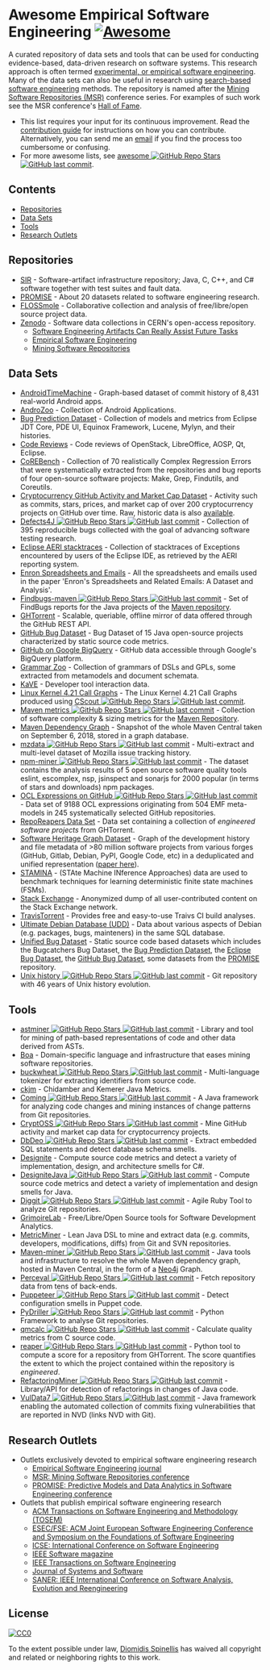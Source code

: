 # Awesome Empirical Software Engineering [![Awesome](https://awesome.re/badge.svg)](https://awesome.re)
A curated repository of data sets and tools that can be used for conducting evidence-based, data-driven research on software systems.
This research approach is often termed [experimental, or empirical software engineering](https://en.wikipedia.org/wiki/Experimental_software_engineering).
Many of the data sets can also be useful in research using [search-based software engineering](https://en.wikipedia.org/wiki/Search-based_software_engineering) methods.
The repository is named after the [Mining Software Repositories (MSR)](https://www.msrconf.org/) conference series.
For examples of such work see the MSR conference's [Hall of Fame](http://2016.msrconf.org/#/hall-of-fame).


- This list requires your input for its continuous improvement.
  Read the [contribution guide](contributing.md) for instructions on how
  you can contribute.
  Alternatively, you can send me an [email](mailto:dds@aueb.gr)
  if you find the process too cumbersome or confusing.
- For more awesome lists, see [awesome ![GitHub Repo Stars](https://img.shields.io/github/stars/sindresorhus/awesome) ![GitHub last commit](https://img.shields.io/github/last-commit/sindresorhus/awesome)](https://github.com/sindresorhus/awesome).

## Contents
- [Repositories](#repositories)
- [Data Sets](#data-sets)
- [Tools](#tools)
- [Research Outlets](#research-outlets)

## Repositories

- [SIR](http://sir.unl.edu/portal/index.php) - Software-artifact infrastructure repository; Java, C, C++, and C# software together with test suites and fault data.
- [PROMISE](http://promise.site.uottawa.ca/SERepository/datasets-page.html) - About 20 datasets related to software engineering research.
- [FLOSSmole](https://flossmole.org/collection_details) - Collaborative collection and analysis of free/libre/open source project data.
- [Zenodo](http://zenodo.org/) - Software data collections in CERN's open-access repository.
  - [Software Engineering Artifacts Can Really Assist Future Tasks](http://zenodo.org/communities/seacraft)
  - [Empirical Software Engineering](https://zenodo.org/communities/empirical-software-engineering/)
  - [Mining Software Repositories](https://zenodo.org/communities/msr/)

## Data Sets

- [AndroidTimeMachine](https://androidtimemachine.github.io) - Graph-based dataset of commit history of 8,431 real-world Android apps.
- [AndroZoo](https://androzoo.uni.lu/) - Collection of Android Applications.
- [Bug Prediction Dataset](http://bug.inf.usi.ch/index.php) - Collection of models and metrics from Eclipse JDT Core, PDE UI, Equinox Framework, Lucene, Mylyn, and their histories.
- [Code Reviews](http://kin-y.github.io/miningReviewRepo/) - Code reviews of OpenStack, LibreOffice, AOSP, Qt, Eclipse.
- [CoREBench](http://www.comp.nus.edu.sg/%7Erelease/corebench/) - Collection of 70 realistically Complex Regression Errors that were systematically extracted from the repositories and bug reports of four open-source software projects: Make, Grep, Findutils, and Coreutils.
- [Cryptocurrency GitHub Activity and Market Cap Dataset](https://rvantonder.github.io/CryptOSS/) - Activity such as commits, stars, prices, and market cap of over 200 cryptocurrency projects on GitHub over time. Raw, historic data is also [available](https://zenodo.org/record/2595588#.XRuzuBNKhSM).
- [Defects4J ![GitHub Repo Stars](https://img.shields.io/github/stars/rjust/defects4j) ![GitHub last commit](https://img.shields.io/github/last-commit/rjust/defects4j)](https://github.com/rjust/defects4j) - Collection of 395 reproducible bugs collected with the goal of advancing software testing research.
- [Eclipse AERI stacktraces](http://download.eclipse.org/scava/datasets/aeri_stacktraces/aeri_stacktraces.html) - Collection of stacktraces of Exceptions encountered by users of the Eclipse IDE, as retrieved by the AERI reporting system.
- [Enron Spreadsheets and Emails](https://figshare.com/articles/Enron_Spreadsheets_and_Emails/1221767) - All the spreadsheets and emails used in the paper 'Enron's Spreadsheets and Related Emails: A Dataset and Analysis'.
- [Findbugs-maven ![GitHub Repo Stars](https://img.shields.io/github/stars/istlab/maven_bug_catalog) ![GitHub last commit](https://img.shields.io/github/last-commit/istlab/maven_bug_catalog)](https://github.com/istlab/maven_bug_catalog) - Set of FindBugs reports for the Java projects of the [Maven repository](https://maven.apache.org).
- [GHTorrent](http://ghtorrent.org/) - Scalable, queriable, offline mirror of data offered through the GitHub REST API.
- [GitHub Bug Dataset](http://www.inf.u-szeged.hu/~ferenc/papers/GitHubBugDataSet/) - Bug Dataset of 15 Java open-source projects characterized by static source code metrics.
- [GitHub on Google BigQuery](https://cloud.google.com/bigquery/public-data/github) - GitHub data accessible through Google's BigQuery platform.
- [Grammar Zoo](http://slebok.github.io/zoo/) - Collection of grammars of DSLs and GPLs, some extracted from metamodels and document schemata.
- [KaVE](http://www.kave.cc/datasets) - Developer tool interaction data.
- [Linux Kernel 4.21 Call Graphs](https://zenodo.org/record/2652487#.XRnvomUzb0o) - The Linux Kernel 4.21 Call Graphs produced using [CScout ![GitHub Repo Stars](https://img.shields.io/github/stars/dspinellis/cscout) ![GitHub last commit](https://img.shields.io/github/last-commit/dspinellis/cscout)](https://github.com/dspinellis/cscout/). 
- [Maven metrics ![GitHub Repo Stars](https://img.shields.io/github/stars/bkarak/data_msr2015) ![GitHub last commit](https://img.shields.io/github/last-commit/bkarak/data_msr2015)](https://github.com/bkarak/data_msr2015) - Collection of software complexity & sizing metrics for the [Maven Repository](https://maven.apache.org).
- [Maven Dependency Graph](https://zenodo.org/record/1489120) - Snapshot of the whole Maven Central taken on September 6, 2018, stored in a graph database.
- [mzdata ![GitHub Repo Stars](https://img.shields.io/github/stars/jxshin/mzdata) ![GitHub last commit](https://img.shields.io/github/last-commit/jxshin/mzdata)](https://github.com/jxshin/mzdata) - Multi-extract and multi-level dataset of Mozilla issue tracking history.
- [npm-miner ![GitHub Repo Stars](https://img.shields.io/github/stars/AuthEceSoftEng/msr-2018-npm-miner) ![GitHub last commit](https://img.shields.io/github/last-commit/AuthEceSoftEng/msr-2018-npm-miner)](https://github.com/AuthEceSoftEng/msr-2018-npm-miner) - The dataset contains the analysis results of 5 open source software quality tools eslint, escomplex, nsp, jsinspect and sonarjs for 2000 popular (in terms of stars and downloads) npm packages.
- [OCL Expressions on GitHub ![GitHub Repo Stars](https://img.shields.io/github/stars/tue-mdse/ocl-dataset) ![GitHub last commit](https://img.shields.io/github/last-commit/tue-mdse/ocl-dataset)](https://github.com/tue-mdse/ocl-dataset) - Data set of 9188 OCL expressions originating from 504 EMF meta-models in 245 systematically selected GitHub repositories.
- [RepoReapers Data Set](https://reporeapers.github.io) - Data set containing a collection of _engineered software projects_ from GHTorrent.
- [Software Heritage Graph Dataset](https://doi.org/10.5281/zenodo.2583978) - Graph of the development history and file metadata of >80 million software projects from various forges (GitHub, Gitlab, Debian, PyPI, Google Code, etc) in a deduplicated and unified representation ([paper here](https://dl.acm.org/citation.cfm?id=3341907)).
- [STAMINA](http://stamina.chefbe.net/download) - (STAte Machine INference Approaches) data are used to benchmark techniques for learning deterministic finite state machines (FSMs).
- [Stack Exchange](https://archive.org/details/stackexchange) - Anonymized dump of all user-contributed content on the Stack Exchange network.
- [TravisTorrent](http://travistorrent.testroots.org) - Provides free and easy-to-use Traivs CI build analyses.
- [Ultimate Debian Database (UDD)](https://wiki.debian.org/UltimateDebianDatabase) - Data about various aspects of Debian (e.g. packages, bugs, mainteners) in the same SQL database.
- [Unified Bug Dataset](http://www.inf.u-szeged.hu/~ferenc/papers/UnifiedBugDataSet/) - Static source code based datasets which includes the Bugcatchers Bug Dataset, the [Bug Prediction Dataset](http://bug.inf.usi.ch/index.php), the [Eclipse Bug Dataset](https://www.st.cs.uni-saarland.de/softevo/bug-data/eclipse/), the [GitHub Bug Dataset](http://www.inf.u-szeged.hu/~ferenc/papers/GitHubBugDataSet/), some datasets from the [PROMISE](http://promise.site.uottawa.ca/SERepository/datasets-page.html) repository.
- [Unix history ![GitHub Repo Stars](https://img.shields.io/github/stars/dspinellis/unix-history-repo) ![GitHub last commit](https://img.shields.io/github/last-commit/dspinellis/unix-history-repo)](https://github.com/dspinellis/unix-history-repo) - Git repository with 46 years of Unix history evolution.

## Tools
- [astminer ![GitHub Repo Stars](https://img.shields.io/github/stars/JetBrains-Research/astminer) ![GitHub last commit](https://img.shields.io/github/last-commit/JetBrains-Research/astminer)](https://github.com/JetBrains-Research/astminer) - Library and tool for mining of path-based representations of code and other data derived from ASTs.
- [Boa](http://boa.cs.iastate.edu/) - Domain-specific language and infrastructure that eases mining software repositories.
- [buckwheat ![GitHub Repo Stars](https://img.shields.io/github/stars/JetBrains-Research/buckwheat) ![GitHub last commit](https://img.shields.io/github/last-commit/JetBrains-Research/buckwheat)](https://github.com/JetBrains-Research/buckwheat) - Multi-language tokenizer for extracting identifiers from source code.
- [ckjm](http://www.spinellis.gr/sw/ckjm/) - Chidamber and Kemerer Java Metrics.
- [Coming ![GitHub Repo Stars](https://img.shields.io/github/stars/SpoonLabs/coming) ![GitHub last commit](https://img.shields.io/github/last-commit/SpoonLabs/coming)](https://github.com/SpoonLabs/coming/) - A Java framework for analyzing code changes and mining instances of change patterns from Git repositories.
- [CryptOSS ![GitHub Repo Stars](https://img.shields.io/github/stars/rvantonder/CryptOSS) ![GitHub last commit](https://img.shields.io/github/last-commit/rvantonder/CryptOSS)](https://github.com/rvantonder/CryptOSS) - Mine GitHub activity and market cap data for cryptocurrency projects.
- [DbDeo ![GitHub Repo Stars](https://img.shields.io/github/stars/tushartushar/DbDeo) ![GitHub last commit](https://img.shields.io/github/last-commit/tushartushar/DbDeo)](https://github.com/tushartushar/DbDeo) - Extract embedded SQL statements and detect database schema smells.
- [Designite](http://www.designite-tools.com) - Compute source code metrics and detect a variety of implementation, design, and architecture smells for C#.
- [DesigniteJava ![GitHub Repo Stars](https://img.shields.io/github/stars/tushartushar/DesigniteJava) ![GitHub last commit](https://img.shields.io/github/last-commit/tushartushar/DesigniteJava)](https://github.com/tushartushar/DesigniteJava) - Compute source code metrics and detect a variety of implementation and design smells for Java.
- [Diggit ![GitHub Repo Stars](https://img.shields.io/github/stars/jrfaller/diggit) ![GitHub last commit](https://img.shields.io/github/last-commit/jrfaller/diggit)](https://github.com/jrfaller/diggit) - Agile Ruby Tool to analyze Git repositories.
- [GrimoireLab](http://grimoirelab.github.io/) - Free/Libre/Open Source tools for Software Development Analytics.
- [MetricMiner](http://www.github.com/mauricioaniche/metricminer2) - Lean Java DSL to mine and extract data (e.g. commits, developers, modifications, diffs) from Git and SVN repositories.
- [Maven-miner ![GitHub Repo Stars](https://img.shields.io/github/stars/diverse-project/maven-miner) ![GitHub last commit](https://img.shields.io/github/last-commit/diverse-project/maven-miner)](https://github.com/diverse-project/maven-miner) - Java tools and infrastructure to resolve the whole Maven dependency graph, hosted in Maven Central, in the form of a [Neo4j](https://neo4j.com/) Graph.
- [Perceval ![GitHub Repo Stars](https://img.shields.io/github/stars/chaoss/grimoirelab-perceval) ![GitHub last commit](https://img.shields.io/github/last-commit/chaoss/grimoirelab-perceval)](https://github.com/chaoss/grimoirelab-perceval) - Fetch repository data from tens of back-ends.
- [Puppeteer ![GitHub Repo Stars](https://img.shields.io/github/stars/tushartushar/Puppeteer) ![GitHub last commit](https://img.shields.io/github/last-commit/tushartushar/Puppeteer)](https://github.com/tushartushar/Puppeteer) - Detect configuration smells in Puppet code.
- [PyDriller ![GitHub Repo Stars](https://img.shields.io/github/stars/ishepard/pydriller) ![GitHub last commit](https://img.shields.io/github/last-commit/ishepard/pydriller)](https://github.com/ishepard/pydriller) - Python Framework to analyse Git repositories.
- [qmcalc ![GitHub Repo Stars](https://img.shields.io/github/stars/dspinellis/cqmetrics) ![GitHub last commit](https://img.shields.io/github/last-commit/dspinellis/cqmetrics)](https://github.com/dspinellis/cqmetrics) - Calculate quality metrics from C source code.
- [reaper ![GitHub Repo Stars](https://img.shields.io/github/stars/RepoReapers/reaper) ![GitHub last commit](https://img.shields.io/github/last-commit/RepoReapers/reaper)](https://github.com/RepoReapers/reaper) - Python tool to compute a score for a repository from GHTorrent. The score quantifies the extent to which the project contained within the repository is _engineered_.
- [RefactoringMiner ![GitHub Repo Stars](https://img.shields.io/github/stars/tsantalis/RefactoringMiner) ![GitHub last commit](https://img.shields.io/github/last-commit/tsantalis/RefactoringMiner)](https://github.com/tsantalis/RefactoringMiner) - Library/API for detection of refactorings in changes of Java code.
- [VulData7 ![GitHub Repo Stars](https://img.shields.io/github/stars/electricalwind/data7) ![GitHub last commit](https://img.shields.io/github/last-commit/electricalwind/data7)](https://github.com/electricalwind/data7) - Java framework enabling the automated collection of commits fixing vulnerabilities that are reported in NVD (links NVD with Git).

## Research Outlets
- Outlets exclusively devoted to empirical software engineering research
  - [Empirical Software Engineering journal](https://link.springer.com/journal/10664)
  - [MSR: Mining Software Repositories conference](https://www.msrconf.org/)
  - [PROMISE: Predictive Models and Data Analytics in Software Engineering conference](http://promise.site.uottawa.ca/SERepository/)
- Outlets that publish empirical software engineering research
  - [ACM Transactions on Software Engineering and Methodology (TOSEM)](https://dl.acm.org/citation.cfm?id=J790)
  - [ESEC/FSE: ACM Joint European Software Engineering Conference and Symposium on the Foundations of Software Engineering](https://www.esec-fse.org/)
  - [ICSE: International Conference on Software Engineering](http://www.icse-conferences.org/)
  - [IEEE Software magazine](https://publications.computer.org/software-magazine/)
  - [IEEE Transactions on Software Engineering](https://www.computer.org/csdl/journal/ts)
  - [Journal of Systems and Software](https://www.journals.elsevier.com/journal-of-systems-and-software)
  - [SANER: IEEE International Conference on Software Analysis, Evolution and Reengineering](https://ieeexplore.ieee.org/xpl/conhome.jsp?punumber=1000695)


## License

[![CC0](http://mirrors.creativecommons.org/presskit/buttons/88x31/svg/cc-zero.svg)](https://creativecommons.org/publicdomain/zero/1.0/)

To the extent possible under law, [Diomidis Spinellis](http://www.spinellis.gr) has waived all copyright and related or neighboring rights to this work.
